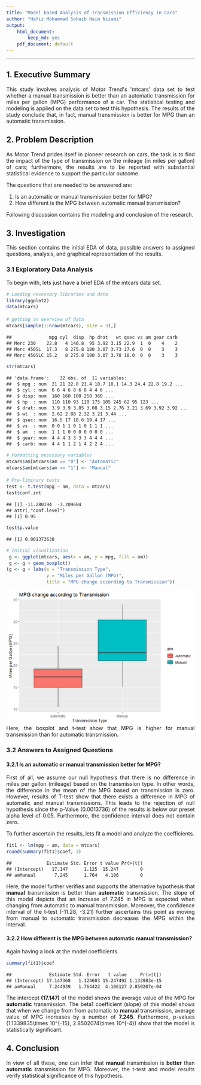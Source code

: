 ```yaml
---
title: "Model based Analysis of Transmission Efficiency in Cars"
author: "Hafiz Mohammad Sohaib Naim Nizami"
output: 
    html_document:
        keep_md: yes
    pdf_document: default
---
```


<!-- Sjustifying text -->
<style>
    body {
        text-align: justify;
    }
</style>
<hr>

## 1. Executive Summary  

This study involves analysis of Motor Trend's 'mtcars' data set to test whether a manual transmission is better than an automatic transmission for miles per gallon (MPG) performance of a car. The statistical testing and modeling is applied on the data set to test this hypothesis. The results of the study conclude that, in fact, manual transmission is better for MPG than an automatic transmission.  

## 2. Problem Description  

As Motor Trend prides itself in pioneer research on cars, the task is to find the impact of the type of transmission on the mileage (in miles per gallon) of cars; furthermore, the results are to be reported with substantial statistical evidence to support the particular outcome.  

The questions that are needed to be answered are:  
1. Is an automatic or manual transmission better for MPG?  
2. How different is the MPG between automatic manual transmission?  

Following discussion contains the modeling and conclusion of the research.  

</hr>

## 3. Investigation  

This section contains the initial EDA of data, possible answers to assigned questions, analysis, and graphical representation of the results.  

### 3.1 Exploratory Data Analysis  

To begin with, lets just have a brief EDA of the mtcars data set.

```r
# Loading necessary libraries and data
library(ggplot2)
data(mtcars)

# getting an overview of data
mtcars[sample(1:nrow(mtcars), size = 3),]
```

```
##              mpg cyl  disp  hp drat   wt qsec vs am gear carb
## Merc 230    22.8   4 140.8  95 3.92 3.15 22.9  1  0    4    2
## Merc 450SL  17.3   8 275.8 180 3.07 3.73 17.6  0  0    3    3
## Merc 450SLC 15.2   8 275.8 180 3.07 3.78 18.0  0  0    3    3
```

```r
str(mtcars)
```

```
## 'data.frame':	32 obs. of  11 variables:
##  $ mpg : num  21 21 22.8 21.4 18.7 18.1 14.3 24.4 22.8 19.2 ...
##  $ cyl : num  6 6 4 6 8 6 8 4 4 6 ...
##  $ disp: num  160 160 108 258 360 ...
##  $ hp  : num  110 110 93 110 175 105 245 62 95 123 ...
##  $ drat: num  3.9 3.9 3.85 3.08 3.15 2.76 3.21 3.69 3.92 3.92 ...
##  $ wt  : num  2.62 2.88 2.32 3.21 3.44 ...
##  $ qsec: num  16.5 17 18.6 19.4 17 ...
##  $ vs  : num  0 0 1 1 0 1 0 1 1 1 ...
##  $ am  : num  1 1 1 0 0 0 0 0 0 0 ...
##  $ gear: num  4 4 4 3 3 3 3 4 4 4 ...
##  $ carb: num  4 4 1 1 2 1 4 2 2 4 ...
```

```r
# Formatting necessary variables
mtcars$am[mtcars$am == "0"] <- "Automatic"
mtcars$am[mtcars$am == "1"] <- "Manual"

# Pre-liminary tests
test <- t.test(mpg ~ am, data = mtcars)
test$conf.int
```

```
## [1] -11.280194  -3.209684
## attr(,"conf.level")
## [1] 0.95
```

```r
test$p.value
```

```
## [1] 0.001373638
```

```r
# Initial visualization 
 g <- ggplot(mtcars, aes(x = am, y = mpg, fill = am))
 g <- g + geom_boxplot()
(g <- g + labs(x = "Transmission Type", 
               y = "Miles per Gallon (MPG)", 
               title = "MPG change according to Transmission"))
```

<img src="report_files/figure-html/eda-1.png" style="display: block; margin: auto;" />
Here, the boxplot and t-test show that MPG is higher for manual transmission than for automatic transmission.  

### 3.2 Answers to Assigned Questions  

#### 3.2.1 Is an automatic or manual transmission better for MPG?  

First of all, we assume our null hypothesis that there is no difference in miles per gallon (mileage) based on the transmission type. In other words, the difference in the mean of the MPG based on transmission is zero. However, results of T-test show that there exists a difference in MPG of automatic and manual transmissions. This leads to the rejection of null hypothesis since the p-Value (0.0013736) of the results is below our preset alpha level of 0.05. Furthermore, the confidence interval does not contain zero.  
  
To further ascertain the results, lets fit a model and analyze the coefficients.

```r
fit1 <- lm(mpg ~ am, data = mtcars)
round(summary(fit1)$coef, 3)
```

```
##             Estimate Std. Error t value Pr(>|t|)
## (Intercept)   17.147      1.125  15.247        0
## amManual       7.245      1.764   4.106        0
```
Here, the model further verifies and supports the alternative hypothesis that **manual** transmission is better than **automatic** transmission. The slope of this model depicts that an increase of 7.245 in MPG is expected when changing from automatic to manual transmission. Moreover, the confidence interval of the t-test (-11.28, -3.21) further ascertains this point as moving from manual to automatic transmission decreases the MPG within the interval.  

#### 3.2.2 How different is the MPG between automatic manual transmission?  
  
Again having a look at the model coefficients.

```r
summary(fit1)$coef
```

```
##              Estimate Std. Error   t value     Pr(>|t|)
## (Intercept) 17.147368   1.124603 15.247492 1.133983e-15
## amManual     7.244939   1.764422  4.106127 2.850207e-04
```
The intercept **(17.147)** of the model shows the average value of the MPG for **automatic** transmission. The beta1 coefficient (slope) of this model shows that when we change from from automatic to **manual** transmission, average value of MPG increases by a number of **7.245**. Furthermore, p-values (1.1339835\times 10^{-15}, 2.8502074\times 10^{-4}) show that the model is statistically significant.  

## 4. Conclusion  
In view of all these, one can infer that **manual** transmission is **better** than **automatic** transmission for MPG. Moreover, the t-test and model results verify statistical significance of this hypothesis.
